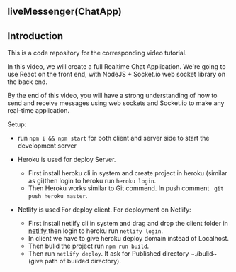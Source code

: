## liveMessenger(ChatApp)

## Introduction
This is a code repository for the corresponding video tutorial. 

In this video, we will create a full Realtime Chat Application. We're going to use  React on the front end, with NodeJS + Socket.io web socket library on the back end. 

By the end of this video, you will have a strong understanding of how to send and receive messages using web sockets and Socket.io to make any real-time application.

Setup:
- run ```npm i && npm start``` for both client and server side to start the development server

- Heroku is used for deploy Server.
  - First install heroku cli in system and create project in heroku (similar as gi)then login to heroku run ```heroku login```.
  - Then Heroku works similar to Git commend. In push comment ``` git push heroku master```.
- Netlify is used For deploy client. For deployment on Netlify:
   - First install netlify cli in system and drag and drop the client folder in [netlify ](https://app.netlify.com/teams/surajchan68/sites) then login to heroku run ```netlify login```.
  - In client we have to give heroku deploy domain instead of Localhost.
  - Then bulid the project  run ```npm run build```.
  - Then run ```netlify deploy```. It ask for Published directory ~~~./bulid~~~ (give path of builded directory).
